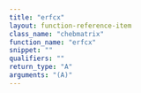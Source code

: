 ```yaml
---
title: "erfcx"
layout: function-reference-item
class_name: "chebmatrix"
function_name: "erfcx"
snippet: ""
qualifiers: ""
return_type: "A"
arguments: "(A)"
---
```


<pre class="help-text"></pre>